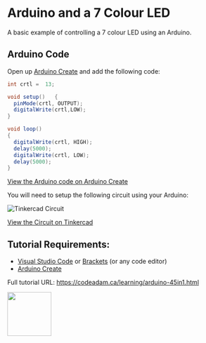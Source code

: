 # Arduino and a 7 Colour LED

A basic example of controlling a 7 colour LED using an Arduino.

## Arduino Code

Open up [Arduino Create](https://create.arduino.cc/editor/) and add the following code:

```csharp
int crtl =  13;

void setup()   {                
  pinMode(crtl, OUTPUT);
  digitalWrite(crtl,LOW);
}

void loop()                     
{
  digitalWrite(crtl, HIGH);
  delay(5000);
  digitalWrite(crtl, LOW);
  delay(5000);
}
```

[View the Arduino code on Arduino Create](https://create.arduino.cc/editor/professoradam/a138a69e-3346-447d-888c-48453e31be7d/preview)

You will need to setup the following circuit using your Arduino:

![Tinkercad Circuit](https://raw.githubusercontent.com/codeadamca/45in1-7-colour-led/main/_readme/tinkercad-7-colour-led.png)

[View the Circuit on Tinkercad](https://www.tinkercad.com/things/70JidFT9pyj)


## Tutorial Requirements:

* [Visual Studio Code](https://code.visualstudio.com/) or [Brackets](http://brackets.io/) (or any code editor)
* [Arduino Create](https://create.arduino.cc/editor) 

Full tutorial URL: https://codeadam.ca/learning/arduino-45in1.html

<a href="https://codeadam.ca">
<img src="https://codeadam.ca/images/code-block.png" width="100">
</a>


